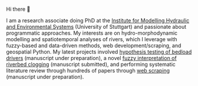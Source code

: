 Hi there 👋

I am a research associate doing PhD at the [Institute for Modelling Hydraulic and Environmental Systems](https://www.iws.uni-stuttgart.de/en/) (University of Stuttgart) and passionate about programmatic approaches. My interests are on hydro-morphodynamic modelling and spatiotemporal analyses of rivers, which I leverage with fuzzy-based and data-driven methods, web development/scraping, and geospatial Python. My latest projects involved [hypothesis testing of bedload drivers](https://github.com/sschwindt/ms-bedload-seasons) (manuscript under preparation), a novel [fuzzy interpretation of riverbed clogging](https://flusstools.readthedocs.io/en/latest/bedanalyst.html) (manuscript submitted), and performing systematic literature review through hundreds of papers through [web scraping](https://github.com/beatriznegreiros/web-scraping-wos) (manuscript under preparation).
